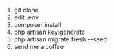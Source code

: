1. git clone
2. edit .env
3. composer install
4. php artisan key:generate
5. php artisan migrate:fresh --seed
6. send me a coffee 
